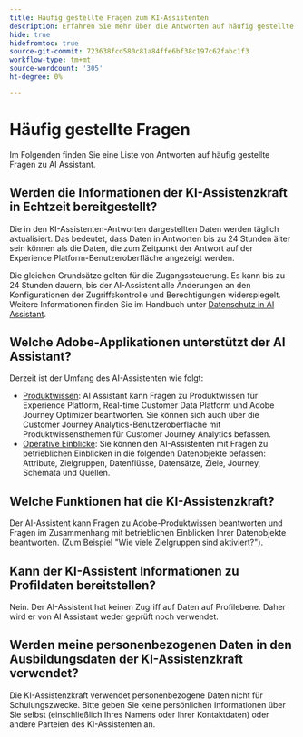 ```yaml
---
title: Häufig gestellte Fragen zum KI-Assistenten
description: Erfahren Sie mehr über die Antworten auf häufig gestellte Fragen zu AI Assistant
hide: true
hidefromtoc: true
source-git-commit: 723638fcd580c81a84ffe6bf38c197c62fabc1f3
workflow-type: tm+mt
source-wordcount: '305'
ht-degree: 0%

---
```


# Häufig gestellte Fragen

Im Folgenden finden Sie eine Liste von Antworten auf häufig gestellte Fragen zu AI Assistant.

## Werden die Informationen der KI-Assistenzkraft in Echtzeit bereitgestellt?

Die in den KI-Assistenten-Antworten dargestellten Daten werden täglich aktualisiert. Das bedeutet, dass Daten in Antworten bis zu 24 Stunden älter sein können als die Daten, die zum Zeitpunkt der Antwort auf der Experience Platform-Benutzeroberfläche angezeigt werden.

Die gleichen Grundsätze gelten für die Zugangssteuerung. Es kann bis zu 24 Stunden dauern, bis der AI-Assistent alle Änderungen an den Konfigurationen der Zugriffskontrolle und Berechtigungen widerspiegelt. Weitere Informationen finden Sie im Handbuch unter [Datenschutz in AI Assistant](./privacy.md).

## Welche Adobe-Applikationen unterstützt der AI Assistant?

Derzeit ist der Umfang des AI-Assistenten wie folgt:

* [Produktwissen](./home.md#product-knowledge): AI Assistant kann Fragen zu Produktwissen für Experience Platform, Real-time Customer Data Platform und Adobe Journey Optimizer beantworten. Sie können sich auch über die Customer Journey Analytics-Benutzeroberfläche mit Produktwissensthemen für Customer Journey Analytics befassen.
* [Operative Einblicke](./home.md#operational-insights): Sie können den AI-Assistenten mit Fragen zu betrieblichen Einblicken in die folgenden Datenobjekte befassen: Attribute, Zielgruppen, Datenflüsse, Datensätze, Ziele, Journey, Schemata und Quellen.

## Welche Funktionen hat die KI-Assistenzkraft?

Der AI-Assistent kann Fragen zu Adobe-Produktwissen beantworten und Fragen im Zusammenhang mit betrieblichen Einblicken Ihrer Datenobjekte beantworten. (Zum Beispiel &quot;Wie viele Zielgruppen sind aktiviert?&quot;).

## Kann der KI-Assistent Informationen zu Profildaten bereitstellen?

Nein. Der AI-Assistent hat keinen Zugriff auf Daten auf Profilebene. Daher wird er von AI Assistant weder geprüft noch verwendet.

## Werden meine personenbezogenen Daten in den Ausbildungsdaten der KI-Assistenzkraft verwendet?

Die KI-Assistenzkraft verwendet personenbezogene Daten nicht für Schulungszwecke. Bitte geben Sie keine persönlichen Informationen über Sie selbst (einschließlich Ihres Namens oder Ihrer Kontaktdaten) oder andere Parteien des KI-Assistenten an.